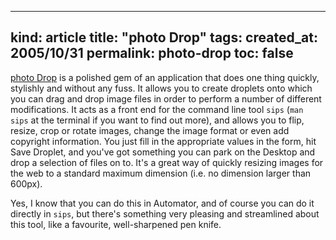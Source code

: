 -----
kind: article
title: "photo Drop"
tags:
created_at: 2005/10/31
permalink: photo-drop
toc: false
-----

<p><a href="http://www.aramk.net/photodrop/">photo Drop</a> is a polished gem of an application that does one thing quickly, stylishly and without any fuss. It allows you to create droplets onto which you can drag and drop image files in order to perform a number of different modifications. It acts as a front end for the command line tool <code>sips</code> (<code>man sips</code> at the terminal if you want to find out more), and allows you to flip, resize, crop or rotate images, change the image format or even add copyright information. You just fill in the appropriate values in the form, hit Save Droplet, and you've got something you can park on the Desktop and drop a selection of files on to. It's a great way of quickly resizing images for the web to a standard maximum dimension (i.e. no dimension larger than 600px).</p>

<p>Yes, I know that you can do this in Automator, and of course you can do it directly in <code>sips</code>, but there's something very pleasing and streamlined about this tool, like a favourite, well-sharpened pen knife.</p>



